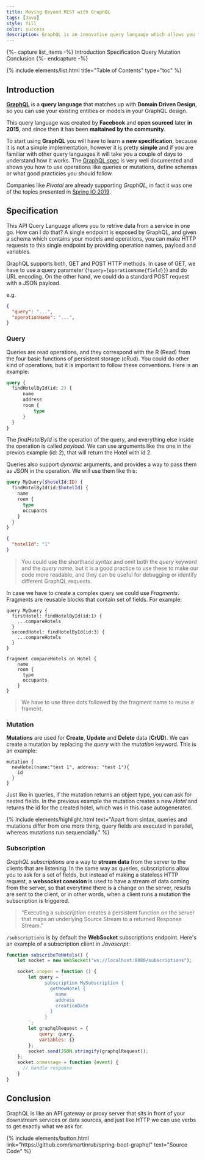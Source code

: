 ```yaml
---
title: Moving Beyond REST with GraphQL
tags: [Java]
style: fill
color: success
description: GraphQL is an innovative query language which allows you to get what you ask for in a single request. What are you waiting for to know more about GraphQL?
---
```


{%- capture list_items -%}
Introduction
Specification
Query
Mutation
Conclusion
{%- endcapture -%}

{% include elements/list.html title="Table of Contents" type="toc" %}

## Introduction

[**GraphQL**](https://graphql.org/) is a **query language** that matches up with **Domain Driven Design**, so you can use your existing entities or models in your GraphQL design.

This query language was created by **Facebook** and **open sourced** later **in 2015**, and since then it has been **maitained by the community**.

To start using **GraphQL** you will have to learn a **new specification**, because it is not a simple implementation, however it is pretty **simple** and if you are familiar with other query languages it will take you a couple of days to understand how it works. The [GraphQL spec](https://graphql.github.io/graphql-spec/June2018/#) is very well documented and shows you how to use operations like queries or mutations, define schemas or what good practicies you should follow.

Companies like _Pivotal_ are already supporting _GraphQL_, in fact it was one of the topics presented in [Spring IO 2019](https://2019.springio.net/sessions/moving-beyond-rest-graphql-and-java-spring).

## Specification

This API Query Language allows you to retrive data from a service in one go. How can I do that? A single endpoint is exposed by GraphQL, and given a schema which contains your models and operations, you can make HTTP requests to this single endpoint by providing operation names, payload and variables. 

GraphQL supports both, GET and POST HTTP methods. In case of GET, we have to use a query parameter (`?query={operationName{field}}`) and do URL encoding. On the other hand, we could do a standard POST request with a JSON payload.

e.g.

```json
{
  "query": "...",
  "operationName": "...",
}
```

### Query

Queries are read operations, and they correspond with the R (Read) from the four basic functions of persistent storage (cRud). You could do other kind of operations, but it is important to follow these conventions. Here is an example:

```graphql
query {
  findHotelById(id: 2) {
      name
      address
      room {
          type
      }
  }
}
```

The _findHotelById_ is the operation of the query, and everything else inside the operation is called _payload_. We can use arguments like the one in the previos example (id: 2), that will return the Hotel with id 2.

Queries also support _dynamic_ arguments, and provides a way to pass them as JSON in the operation. We will use them like this:
```graphql
query MyQuery($hotelId:ID) {
  findHotelById(id:$hotelId) {
    name
    room {
      type
      occupants
    }
  }
}
```

```json
{
  "hotelId": "1"
}
```
>You could use the shorthand syntax and omit both the _query_ keyword and the _query name_, but it is a good practice to use these to make our code more readable, and they can be useful for debugging or identify different GraphQL requests.

In case we have to create a complex query we could use _Fragments_. Fragments are reusable blocks that contain set of fields. For example:
```
query MyQuery {
  firstHotel: findHotelById(id:1) {
    ...compareHotels
  }
  secondHotel: findHotelById(id:3) {
    ...compareHotels
  }
}

fragment compareHotels on Hotel {
    name
    room {
      type
      occupants
    }
}
```
>We have to use three dots followed by the fragment name to reuse a frament.

### Mutation

**Mutations** are used for **Create**, **Update** and **Delete** data (**CrUD**). We can create a mutation by replacing the _query_ with the _mutation_ keyword. This is an example:

```
mutation {
  newHotel(name:"test 1", address: "test 1"){
    id
  }
}
```
Just like in queries, if the mutation returns an object type, you can ask for nested fields. In the previous example the mutation creates a new _Hotel_ and returns the id for the created hotel, which was in this case autogenerated.

{% include elements/highlight.html text="Apart from sintax, queries and mutations differ from one more thing, query fields are executed in parallel, whereas mutations run sequencially." %}

### Subscription

_GraphQL_ _subscriptions_ are a way to **stream data** from the server to the clients that are listening. In the same way as queries, subscriptions allow you to ask for a set of fields, but instead of making a stateless HTTP request, a **websocket conexion** is used to have a stream of data coming from the server, so that everytime there is a change on the server,  results are sent to the client, or in other words, when a client runs a mutation the subscription is triggered.

>"Executing a _subscription_ creates a persistent function on the server that maps an underlying Source Stream to a returned Response Stream."

`/subscriptions` is by default the **WebSocket** subscriptions endpoint. Here's an example of a subscription client in _Javascript_:

```javascript
function subscribeToHotels() {
    let socket = new WebSocket("ws://localhost:8080/subscriptions");

    socket.onopen = function () {
        let query = `
              subscription MySubscription {
                getNewHotel {
                  name
                  address
                  creationDate
                }
              }
        `;
        let graphqlRequest = {
            query: query,
            variables: {}
        };
        socket.send(JSON.stringify(graphqlRequest));
    };
    socket.onmessage = function (event) {
      // handle response
    }
}
```

## Conclusion

GraphQL is like an API gateway or proxy server that sits in front of your downstream services or data sources, and just like HTTP we can use verbs to get exactly what we ask for.

<p class="text-center">
{% include elements/button.html link="https://github.com/smartinrub/spring-boot-graphql" text="Source Code" %}
</p>
